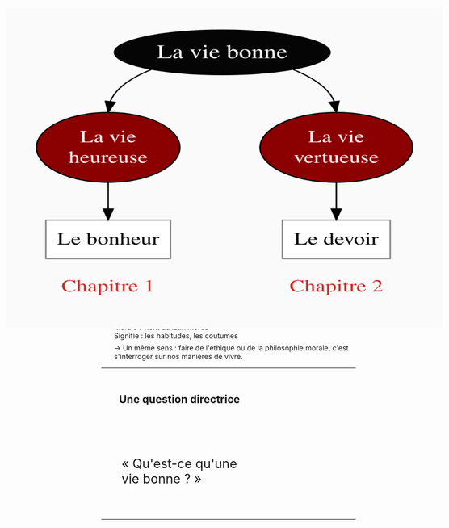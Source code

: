 ```yaml
---
marp: true
theme: teaching
paginate: true
size: 4:3
---
```


<!-- _class: titre -->
<style scoped>
h1{padding-left:80px; padding-right:80px; margin-top:-0.1em!important;}
h1 span {font-size:82%; line-height:1em; display:block; margin-top:0.2em; padding-bottom:0.2em;}
</style>
# Séquence 1 : <br><span>Éthique et <br>philosophie<br> morale</span> <!-- fit -->
Cédric Eyssette (2024-2025)
https://eyssette.forge.apps.education.fr/

---
<!-- _class:  -->
<style scoped>
ol {list-style-type:none; margin-left:0.1em}
ol li:nth-of-type(3){margin-top:0.5em}
</style>

## Étymologie 
1) Éthique : vient du grec _ethos_ (ἦθος)<br>Signifie : les manières d'être
2) Morale : vient du latin _mores_<br>Signifie : les habitudes, les coutumes
3) &rarr; Un même sens : faire de l'éthique ou de la philosophie morale, c'est s'interroger sur nos manières de vivre.

<!-- ethos : éthologie
Non pas chercher à les décrire : ce que font les sciences humaines (ethnologie, histoire)
Chercher à les évaluer : se demander si on a adopté un bonne manière de vivre
 -->



---
<!-- _class: souspartie-->
<style scoped>
h2 {margin-top:0.5em!important; margin-bottom:0; padding:35px}
p {font-size:1.8em; padding:40px;}
</style>
##  Une question directrice

« Qu'est-ce qu'une<br> vie bonne ? »

<!-- On va prendre le temps de se poser cette question
quotidien : affairé, pris par des préoccupations, pas le temps

Socrate "une vie sans examen ne vaut pas la peine d'être vécu" -->

---
<!-- _class: -->
<style scoped>
img {position:absolute!important; top:0; left:0; width:90%!important; display:block; height:640px; margin: 40px 40px; }
</style>


1) ![](https://raw.githubusercontent.com/eyssette/graphviz-examples/master/diagram/sequence1-ethique-et-morale-plan.dot.part1.svg)
2) ![](https://raw.githubusercontent.com/eyssette/graphviz-examples/master/diagram/sequence1-ethique-et-morale-plan.dot.svg)

<!-- focalisation plutôt sur soi / focalisation plutôt sur les autres -->

<!-- À l'oral : certains auteurs distinguent l'éthique comme réflexion sur le bonheur et la morale comme réflexion sur nos devoirs -->

<!-- 
Texte de Comte-Sponville sur éthique et morale :
https://nuage03.apps.education.fr/index.php/s/DTRd8BJKRpq73AW -->

<!-- Discussion entre collègues sur éthique et morale : 
https://www.facebook.com/groups/enseignerlaphilosophie/posts/5513625755324747/
 -->

 <!-- Vidéo Philoxime : 
 https://www.youtube.com/watch?v=HTAXqpMKm8M
  -->
